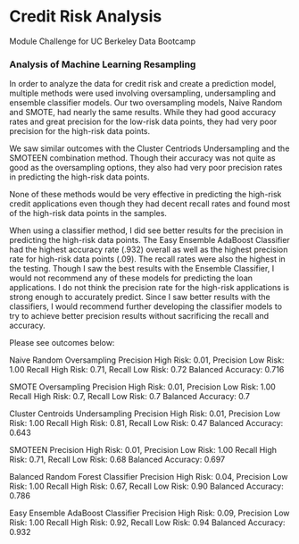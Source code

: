 # Credit Risk Analysis
Module Challenge for UC Berkeley Data Bootcamp

### Analysis of Machine Learning Resampling

In order to analyze the data for credit risk and create a prediction model, multiple methods were used involving oversampling, undersampling and ensemble classifier models. Our two oversampling models, Naive Random and SMOTE, had nearly the same results. While they had good accuracy rates and great precision for the low-risk data points, they had very poor precision for the high-risk data points.

We saw similar outcomes with the Cluster Centriods Undersampling and the SMOTEEN combination method. Though their accuracy was not quite as good as the oversampling options, they also had very poor precision rates in predicting the high-risk data points. 

None of these methods would be very effective in predicting the high-risk credit applications even though they had decent recall rates and found most of the high-risk data points in the samples.


When using a classifier method, I did see better results for the precision in predicting the high-risk data points. The Easy Ensemble AdaBoost Classifier had the highest accuracy rate (.932) overall as well as the highest precision rate for high-risk data points (.09). The recall rates were also the highest in the testing. Though I saw the best results with the Ensemble Classifier, I would not recommend any of these models for predicting the loan applications. I do not think the precision rate for the high-risk applications is strong enough to accurately predict. Since I saw better results with the classifiers, I would recommend further developing the classifier models to try to achieve better precision results without sacrificing the recall and accuracy. 


Please see outcomes below:

Naive Random Oversampling
Precision High Risk: 0.01, Precision Low Risk: 1.00
Recall High Risk: 0.71, Recall Low Risk: 0.72
Balanced Accuracy: 0.716

SMOTE Oversampling
Precision High Risk: 0.01, Precision Low Risk: 1.00
Recall High Risk: 0.7, Recall Low Risk: 0.7
Balanced Accuracy: 0.7

Cluster Centroids Undersampling
Precision High Risk: 0.01, Precision Low Risk: 1.00
Recall High Risk: 0.81, Recall Low Risk: 0.47
Balanced Accuracy: 0.643

SMOTEEN
Precision High Risk: 0.01, Precision Low Risk: 1.00
Recall High Risk: 0.71, Recall Low Risk: 0.68
Balanced Accuracy: 0.697

Balanced Random Forest Classifier
Precision High Risk: 0.04, Precision Low Risk: 1.00
Recall High Risk: 0.67, Recall Low Risk: 0.90
Balanced Accuracy: 0.786

Easy Ensemble AdaBoost Classifier
Precision High Risk: 0.09, Precision Low Risk: 1.00
Recall High Risk: 0.92, Recall Low Risk: 0.94
Balanced Accuracy: 0.932


 
